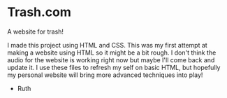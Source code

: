 # Trash.com
A website for trash!

I made this project using HTML and CSS. This was my first attempt at making a website using HTML so it might be a bit rough. 
I don't think the audio for the website is working right now but maybe I'll come back and update it. I use these files to refresh my self on basic HTML,
but hopefully my personal website will bring more advanced techniques into play!
+ Ruth
